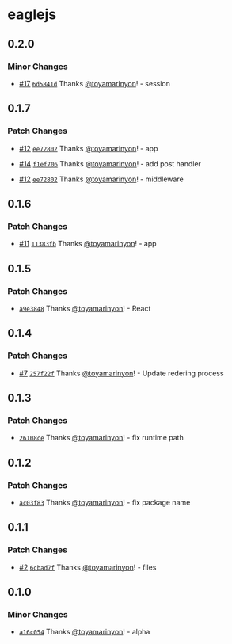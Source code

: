 # eaglejs

## 0.2.0

### Minor Changes

- [#17](https://github.com/toyamarinyon/eagle/pull/17) [`6d5841d`](https://github.com/toyamarinyon/eagle/commit/6d5841d4b3765f54e7e2e692a2e3d9ed72bfbb5f) Thanks [@toyamarinyon](https://github.com/toyamarinyon)! - session

## 0.1.7

### Patch Changes

- [#12](https://github.com/toyamarinyon/eagle/pull/12) [`ee72802`](https://github.com/toyamarinyon/eagle/commit/ee728023799095595b06f7ecc9a0c34683e31e75) Thanks [@toyamarinyon](https://github.com/toyamarinyon)! - app

* [#14](https://github.com/toyamarinyon/eagle/pull/14) [`f1ef706`](https://github.com/toyamarinyon/eagle/commit/f1ef706418ddeddd63406b441771d29ae03c3c39) Thanks [@toyamarinyon](https://github.com/toyamarinyon)! - add post handler

- [#12](https://github.com/toyamarinyon/eagle/pull/12) [`ee72802`](https://github.com/toyamarinyon/eagle/commit/ee728023799095595b06f7ecc9a0c34683e31e75) Thanks [@toyamarinyon](https://github.com/toyamarinyon)! - middleware

## 0.1.6

### Patch Changes

- [#11](https://github.com/toyamarinyon/eagle/pull/11) [`11383fb`](https://github.com/toyamarinyon/eagle/commit/11383fbde05a933a6e23b2e59c7279821a014deb) Thanks [@toyamarinyon](https://github.com/toyamarinyon)! - app

## 0.1.5

### Patch Changes

- [`a9e3848`](https://github.com/toyamarinyon/eagle/commit/a9e384828c6896a971bc62a5c00af919a750c70e) Thanks [@toyamarinyon](https://github.com/toyamarinyon)! - React

## 0.1.4

### Patch Changes

- [#7](https://github.com/toyamarinyon/eagle/pull/7) [`257f22f`](https://github.com/toyamarinyon/eagle/commit/257f22f32e682f939bcd70c75e3c588be0433abe) Thanks [@toyamarinyon](https://github.com/toyamarinyon)! - Update redering process

## 0.1.3

### Patch Changes

- [`26108ce`](https://github.com/toyamarinyon/eagle/commit/26108ce98ec7c3097d403d6677e4beb461e237e9) Thanks [@toyamarinyon](https://github.com/toyamarinyon)! - fix runtime path

## 0.1.2

### Patch Changes

- [`ac03f83`](https://github.com/toyamarinyon/eagle/commit/ac03f83da40842ba7ce0f3181392b22f5eaa2569) Thanks [@toyamarinyon](https://github.com/toyamarinyon)! - fix package name

## 0.1.1

### Patch Changes

- [#2](https://github.com/toyamarinyon/eagle/pull/2) [`6cbad7f`](https://github.com/toyamarinyon/eagle/commit/6cbad7f2e0e2d21a77fb144026b80434e4f5869b) Thanks [@toyamarinyon](https://github.com/toyamarinyon)! - files

## 0.1.0

### Minor Changes

- [`a16c054`](https://github.com/toyamarinyon/eagle/commit/a16c054c8b12cad991ca1d72a4ff2ca133a3d6fc) Thanks [@toyamarinyon](https://github.com/toyamarinyon)! - alpha
